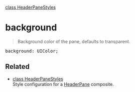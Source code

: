 [class HeaderPaneStyles](HeaderPaneStyles.md)

# background

> Background color of the pane, defaults to transparent.

<pre class="docgen_signature">background: UIColor;</pre>

## Related

- [<!--{ref:class}-->class HeaderPaneStyles](HeaderPaneStyles.md) \
    Style configuration for a [HeaderPane](HeaderPane.md) composite.
